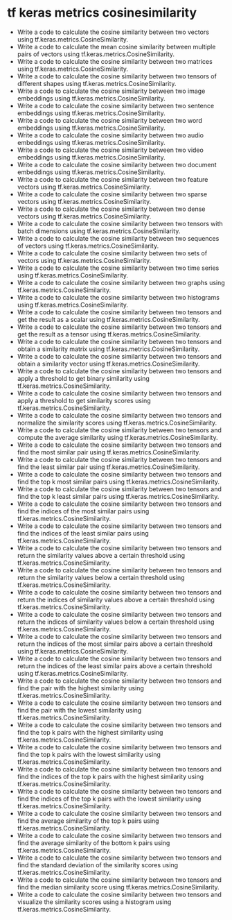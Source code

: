 # tf keras metrics cosinesimilarity

- Write a code to calculate the cosine similarity between two vectors using tf.keras.metrics.CosineSimilarity.
- Write a code to calculate the mean cosine similarity between multiple pairs of vectors using tf.keras.metrics.CosineSimilarity.
- Write a code to calculate the cosine similarity between two matrices using tf.keras.metrics.CosineSimilarity.
- Write a code to calculate the cosine similarity between two tensors of different shapes using tf.keras.metrics.CosineSimilarity.
- Write a code to calculate the cosine similarity between two image embeddings using tf.keras.metrics.CosineSimilarity.
- Write a code to calculate the cosine similarity between two sentence embeddings using tf.keras.metrics.CosineSimilarity.
- Write a code to calculate the cosine similarity between two word embeddings using tf.keras.metrics.CosineSimilarity.
- Write a code to calculate the cosine similarity between two audio embeddings using tf.keras.metrics.CosineSimilarity.
- Write a code to calculate the cosine similarity between two video embeddings using tf.keras.metrics.CosineSimilarity.
- Write a code to calculate the cosine similarity between two document embeddings using tf.keras.metrics.CosineSimilarity.
- Write a code to calculate the cosine similarity between two feature vectors using tf.keras.metrics.CosineSimilarity.
- Write a code to calculate the cosine similarity between two sparse vectors using tf.keras.metrics.CosineSimilarity.
- Write a code to calculate the cosine similarity between two dense vectors using tf.keras.metrics.CosineSimilarity.
- Write a code to calculate the cosine similarity between two tensors with batch dimensions using tf.keras.metrics.CosineSimilarity.
- Write a code to calculate the cosine similarity between two sequences of vectors using tf.keras.metrics.CosineSimilarity.
- Write a code to calculate the cosine similarity between two sets of vectors using tf.keras.metrics.CosineSimilarity.
- Write a code to calculate the cosine similarity between two time series using tf.keras.metrics.CosineSimilarity.
- Write a code to calculate the cosine similarity between two graphs using tf.keras.metrics.CosineSimilarity.
- Write a code to calculate the cosine similarity between two histograms using tf.keras.metrics.CosineSimilarity.
- Write a code to calculate the cosine similarity between two tensors and get the result as a scalar using tf.keras.metrics.CosineSimilarity.
- Write a code to calculate the cosine similarity between two tensors and get the result as a tensor using tf.keras.metrics.CosineSimilarity.
- Write a code to calculate the cosine similarity between two tensors and obtain a similarity matrix using tf.keras.metrics.CosineSimilarity.
- Write a code to calculate the cosine similarity between two tensors and obtain a similarity vector using tf.keras.metrics.CosineSimilarity.
- Write a code to calculate the cosine similarity between two tensors and apply a threshold to get binary similarity using tf.keras.metrics.CosineSimilarity.
- Write a code to calculate the cosine similarity between two tensors and apply a threshold to get similarity scores using tf.keras.metrics.CosineSimilarity.
- Write a code to calculate the cosine similarity between two tensors and normalize the similarity scores using tf.keras.metrics.CosineSimilarity.
- Write a code to calculate the cosine similarity between two tensors and compute the average similarity using tf.keras.metrics.CosineSimilarity.
- Write a code to calculate the cosine similarity between two tensors and find the most similar pair using tf.keras.metrics.CosineSimilarity.
- Write a code to calculate the cosine similarity between two tensors and find the least similar pair using tf.keras.metrics.CosineSimilarity.
- Write a code to calculate the cosine similarity between two tensors and find the top k most similar pairs using tf.keras.metrics.CosineSimilarity.
- Write a code to calculate the cosine similarity between two tensors and find the top k least similar pairs using tf.keras.metrics.CosineSimilarity.
- Write a code to calculate the cosine similarity between two tensors and find the indices of the most similar pairs using tf.keras.metrics.CosineSimilarity.
- Write a code to calculate the cosine similarity between two tensors and find the indices of the least similar pairs using tf.keras.metrics.CosineSimilarity.
- Write a code to calculate the cosine similarity between two tensors and return the similarity values above a certain threshold using tf.keras.metrics.CosineSimilarity.
- Write a code to calculate the cosine similarity between two tensors and return the similarity values below a certain threshold using tf.keras.metrics.CosineSimilarity.
- Write a code to calculate the cosine similarity between two tensors and return the indices of similarity values above a certain threshold using tf.keras.metrics.CosineSimilarity.
- Write a code to calculate the cosine similarity between two tensors and return the indices of similarity values below a certain threshold using tf.keras.metrics.CosineSimilarity.
- Write a code to calculate the cosine similarity between two tensors and return the indices of the most similar pairs above a certain threshold using tf.keras.metrics.CosineSimilarity.
- Write a code to calculate the cosine similarity between two tensors and return the indices of the least similar pairs above a certain threshold using tf.keras.metrics.CosineSimilarity.
- Write a code to calculate the cosine similarity between two tensors and find the pair with the highest similarity using tf.keras.metrics.CosineSimilarity.
- Write a code to calculate the cosine similarity between two tensors and find the pair with the lowest similarity using tf.keras.metrics.CosineSimilarity.
- Write a code to calculate the cosine similarity between two tensors and find the top k pairs with the highest similarity using tf.keras.metrics.CosineSimilarity.
- Write a code to calculate the cosine similarity between two tensors and find the top k pairs with the lowest similarity using tf.keras.metrics.CosineSimilarity.
- Write a code to calculate the cosine similarity between two tensors and find the indices of the top k pairs with the highest similarity using tf.keras.metrics.CosineSimilarity.
- Write a code to calculate the cosine similarity between two tensors and find the indices of the top k pairs with the lowest similarity using tf.keras.metrics.CosineSimilarity.
- Write a code to calculate the cosine similarity between two tensors and find the average similarity of the top k pairs using tf.keras.metrics.CosineSimilarity.
- Write a code to calculate the cosine similarity between two tensors and find the average similarity of the bottom k pairs using tf.keras.metrics.CosineSimilarity.
- Write a code to calculate the cosine similarity between two tensors and find the standard deviation of the similarity scores using tf.keras.metrics.CosineSimilarity.
- Write a code to calculate the cosine similarity between two tensors and find the median similarity score using tf.keras.metrics.CosineSimilarity.
- Write a code to calculate the cosine similarity between two tensors and visualize the similarity scores using a histogram using tf.keras.metrics.CosineSimilarity.